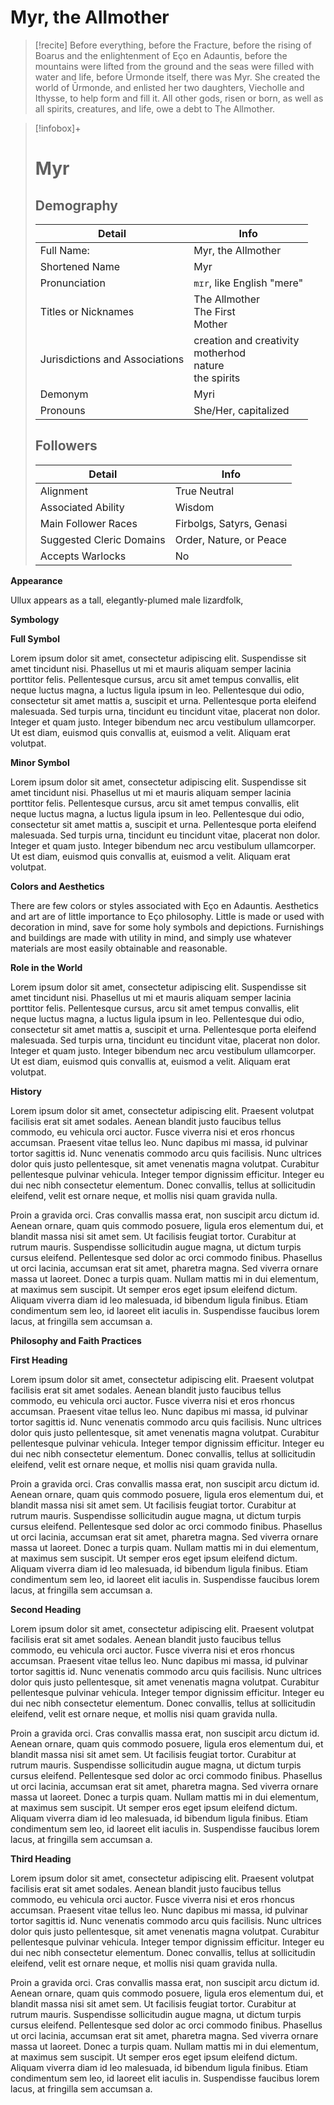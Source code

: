 # Myr, the Allmother

>[!recite] Before everything, before the Fracture, before the rising of Boarus and the enlightenment of Eço en Adauntis, before the mountains were lifted from the ground and the seas were filled with water and life, before Ūrmonde itself, there was Myr. She created the world of Ūrmonde, and enlisted her two daughters, Viecholle and Ithysse, to help form and fill it. All other gods, risen or born, as well as all spirits, creatures, and life, owe a debt to The Allmother.

>[!infobox]+
># **Myr**
>## Demography
>|Detail|Info|
>|--|--|
>|Full Name:|Myr, the Allmother|
>|Shortened Name|Myr|
>|Pronunciation|`mɪr`, like English "mere"|
>|Titles or Nicknames|The Allmother<br>The First<br>Mother|
>|Jurisdictions and Associations|creation and creativity<br>motherhod<br>nature<br>the spirits|
>|Demonym|Myri|
>|Pronouns|She/Her, capitalized|
>
>## Followers
>|Detail|Info|
>|--|--|
>|Alignment|True Neutral|
>|Associated Ability|Wisdom|
>|Main Follower Races|Firbolgs, Satyrs, Genasi|
>|Suggested Cleric Domains|Order, Nature, or Peace|
>|Accepts Warlocks|No|

**Appearance**

Ullux appears as a tall, elegantly-plumed male lizardfolk,

  

**Symbology**

**Full Symbol**

Lorem ipsum dolor sit amet, consectetur adipiscing elit. Suspendisse sit amet tincidunt nisi. Phasellus ut mi et mauris aliquam semper lacinia porttitor felis. Pellentesque cursus, arcu sit amet tempus convallis, elit neque luctus magna, a luctus ligula ipsum in leo. Pellentesque dui odio, consectetur sit amet mattis a, suscipit et urna. Pellentesque porta eleifend malesuada. Sed turpis urna, tincidunt eu tincidunt vitae, placerat non dolor. Integer et quam justo. Integer bibendum nec arcu vestibulum ullamcorper. Ut est diam, euismod quis convallis at, euismod a velit. Aliquam erat volutpat.

**Minor Symbol**

Lorem ipsum dolor sit amet, consectetur adipiscing elit. Suspendisse sit amet tincidunt nisi. Phasellus ut mi et mauris aliquam semper lacinia porttitor felis. Pellentesque cursus, arcu sit amet tempus convallis, elit neque luctus magna, a luctus ligula ipsum in leo. Pellentesque dui odio, consectetur sit amet mattis a, suscipit et urna. Pellentesque porta eleifend malesuada. Sed turpis urna, tincidunt eu tincidunt vitae, placerat non dolor. Integer et quam justo. Integer bibendum nec arcu vestibulum ullamcorper. Ut est diam, euismod quis convallis at, euismod a velit. Aliquam erat volutpat.

**Colors and Aesthetics**

There are few colors or styles associated with Eço en Adauntis. Aesthetics and art are of little importance to Eço philosophy. Little is made or used with decoration in mind, save for some holy symbols and depictions. Furnishings and buildings are made with utility in mind, and simply use whatever materials are most easily obtainable and reasonable.

  

**Role in the World**

Lorem ipsum dolor sit amet, consectetur adipiscing elit. Suspendisse sit amet tincidunt nisi. Phasellus ut mi et mauris aliquam semper lacinia porttitor felis. Pellentesque cursus, arcu sit amet tempus convallis, elit neque luctus magna, a luctus ligula ipsum in leo. Pellentesque dui odio, consectetur sit amet mattis a, suscipit et urna. Pellentesque porta eleifend malesuada. Sed turpis urna, tincidunt eu tincidunt vitae, placerat non dolor. Integer et quam justo. Integer bibendum nec arcu vestibulum ullamcorper. Ut est diam, euismod quis convallis at, euismod a velit. Aliquam erat volutpat.

  

**History**

Lorem ipsum dolor sit amet, consectetur adipiscing elit. Praesent volutpat facilisis erat sit amet sodales. Aenean blandit justo faucibus tellus commodo, eu vehicula orci auctor. Fusce viverra nisi et eros rhoncus accumsan. Praesent vitae tellus leo. Nunc dapibus mi massa, id pulvinar tortor sagittis id. Nunc venenatis commodo arcu quis facilisis. Nunc ultrices dolor quis justo pellentesque, sit amet venenatis magna volutpat. Curabitur pellentesque pulvinar vehicula. Integer tempor dignissim efficitur. Integer eu dui nec nibh consectetur elementum. Donec convallis, tellus at sollicitudin eleifend, velit est ornare neque, et mollis nisi quam gravida nulla.

Proin a gravida orci. Cras convallis massa erat, non suscipit arcu dictum id. Aenean ornare, quam quis commodo posuere, ligula eros elementum dui, et blandit massa nisi sit amet sem. Ut facilisis feugiat tortor. Curabitur at rutrum mauris. Suspendisse sollicitudin augue magna, ut dictum turpis cursus eleifend. Pellentesque sed dolor ac orci commodo finibus. Phasellus ut orci lacinia, accumsan erat sit amet, pharetra magna. Sed viverra ornare massa ut laoreet. Donec a turpis quam. Nullam mattis mi in dui elementum, at maximus sem suscipit. Ut semper eros eget ipsum eleifend dictum. Aliquam viverra diam id leo malesuada, id bibendum ligula finibus. Etiam condimentum sem leo, id laoreet elit iaculis in. Suspendisse faucibus lorem lacus, at fringilla sem accumsan a.

**Philosophy and Faith Practices**

**First Heading**

Lorem ipsum dolor sit amet, consectetur adipiscing elit. Praesent volutpat facilisis erat sit amet sodales. Aenean blandit justo faucibus tellus commodo, eu vehicula orci auctor. Fusce viverra nisi et eros rhoncus accumsan. Praesent vitae tellus leo. Nunc dapibus mi massa, id pulvinar tortor sagittis id. Nunc venenatis commodo arcu quis facilisis. Nunc ultrices dolor quis justo pellentesque, sit amet venenatis magna volutpat. Curabitur pellentesque pulvinar vehicula. Integer tempor dignissim efficitur. Integer eu dui nec nibh consectetur elementum. Donec convallis, tellus at sollicitudin eleifend, velit est ornare neque, et mollis nisi quam gravida nulla.

Proin a gravida orci. Cras convallis massa erat, non suscipit arcu dictum id. Aenean ornare, quam quis commodo posuere, ligula eros elementum dui, et blandit massa nisi sit amet sem. Ut facilisis feugiat tortor. Curabitur at rutrum mauris. Suspendisse sollicitudin augue magna, ut dictum turpis cursus eleifend. Pellentesque sed dolor ac orci commodo finibus. Phasellus ut orci lacinia, accumsan erat sit amet, pharetra magna. Sed viverra ornare massa ut laoreet. Donec a turpis quam. Nullam mattis mi in dui elementum, at maximus sem suscipit. Ut semper eros eget ipsum eleifend dictum. Aliquam viverra diam id leo malesuada, id bibendum ligula finibus. Etiam condimentum sem leo, id laoreet elit iaculis in. Suspendisse faucibus lorem lacus, at fringilla sem accumsan a.

**Second Heading**

Lorem ipsum dolor sit amet, consectetur adipiscing elit. Praesent volutpat facilisis erat sit amet sodales. Aenean blandit justo faucibus tellus commodo, eu vehicula orci auctor. Fusce viverra nisi et eros rhoncus accumsan. Praesent vitae tellus leo. Nunc dapibus mi massa, id pulvinar tortor sagittis id. Nunc venenatis commodo arcu quis facilisis. Nunc ultrices dolor quis justo pellentesque, sit amet venenatis magna volutpat. Curabitur pellentesque pulvinar vehicula. Integer tempor dignissim efficitur. Integer eu dui nec nibh consectetur elementum. Donec convallis, tellus at sollicitudin eleifend, velit est ornare neque, et mollis nisi quam gravida nulla.

Proin a gravida orci. Cras convallis massa erat, non suscipit arcu dictum id. Aenean ornare, quam quis commodo posuere, ligula eros elementum dui, et blandit massa nisi sit amet sem. Ut facilisis feugiat tortor. Curabitur at rutrum mauris. Suspendisse sollicitudin augue magna, ut dictum turpis cursus eleifend. Pellentesque sed dolor ac orci commodo finibus. Phasellus ut orci lacinia, accumsan erat sit amet, pharetra magna. Sed viverra ornare massa ut laoreet. Donec a turpis quam. Nullam mattis mi in dui elementum, at maximus sem suscipit. Ut semper eros eget ipsum eleifend dictum. Aliquam viverra diam id leo malesuada, id bibendum ligula finibus. Etiam condimentum sem leo, id laoreet elit iaculis in. Suspendisse faucibus lorem lacus, at fringilla sem accumsan a.

**Third Heading**

Lorem ipsum dolor sit amet, consectetur adipiscing elit. Praesent volutpat facilisis erat sit amet sodales. Aenean blandit justo faucibus tellus commodo, eu vehicula orci auctor. Fusce viverra nisi et eros rhoncus accumsan. Praesent vitae tellus leo. Nunc dapibus mi massa, id pulvinar tortor sagittis id. Nunc venenatis commodo arcu quis facilisis. Nunc ultrices dolor quis justo pellentesque, sit amet venenatis magna volutpat. Curabitur pellentesque pulvinar vehicula. Integer tempor dignissim efficitur. Integer eu dui nec nibh consectetur elementum. Donec convallis, tellus at sollicitudin eleifend, velit est ornare neque, et mollis nisi quam gravida nulla.

Proin a gravida orci. Cras convallis massa erat, non suscipit arcu dictum id. Aenean ornare, quam quis commodo posuere, ligula eros elementum dui, et blandit massa nisi sit amet sem. Ut facilisis feugiat tortor. Curabitur at rutrum mauris. Suspendisse sollicitudin augue magna, ut dictum turpis cursus eleifend. Pellentesque sed dolor ac orci commodo finibus. Phasellus ut orci lacinia, accumsan erat sit amet, pharetra magna. Sed viverra ornare massa ut laoreet. Donec a turpis quam. Nullam mattis mi in dui elementum, at maximus sem suscipit. Ut semper eros eget ipsum eleifend dictum. Aliquam viverra diam id leo malesuada, id bibendum ligula finibus. Etiam condimentum sem leo, id laoreet elit iaculis in. Suspendisse faucibus lorem lacus, at fringilla sem accumsan a.